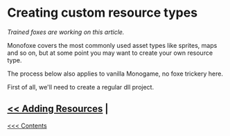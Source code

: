 # Creating custom resource types

*Trained foxes are working on this article.*

Monofoxe covers the most commonly used asset types like sprites, maps and so on, but at some point you may want to create your own resource type. 

The process below also applies to vanilla Monogame, no foxe trickery here.

First of all, we'll need to create a regular dll project.



## [<< Adding Resources](AddingResources.md) | 

[<<< Contents](../Contents.md)

